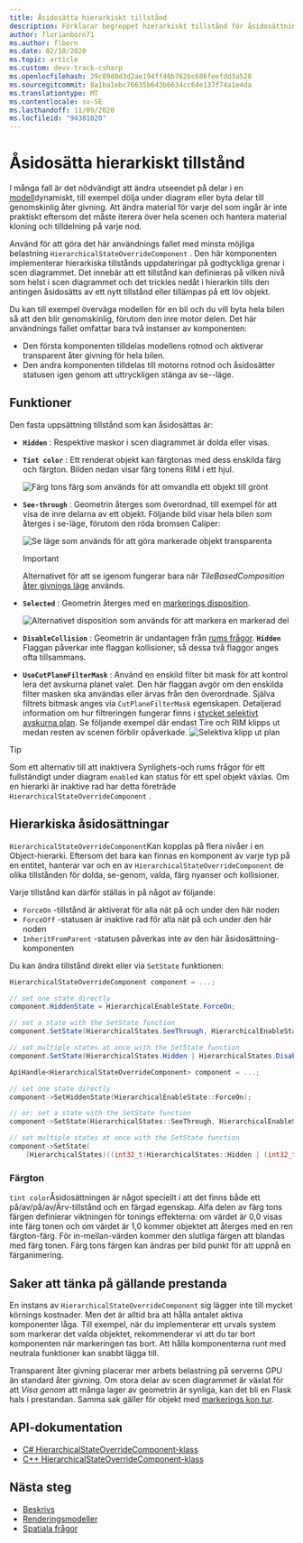 ```yaml
---
title: Åsidosätta hierarkiskt tillstånd
description: Förklarar begreppet hierarkiskt tillstånd för åsidosättning av komponenter.
author: florianborn71
ms.author: flborn
ms.date: 02/10/2020
ms.topic: article
ms.custom: devx-track-csharp
ms.openlocfilehash: 29c89d8d3d2ae194ff48b762bc686feefdd3a528
ms.sourcegitcommit: 8a1ba1ebc76635b643b6634cc64e137f74a1e4da
ms.translationtype: MT
ms.contentlocale: sv-SE
ms.lasthandoff: 11/09/2020
ms.locfileid: "94381020"
---
```

# <a name="hierarchical-state-override"></a>Åsidosätta hierarkiskt tillstånd

I många fall är det nödvändigt att ändra utseendet på delar i en [modell](../../concepts/models.md)dynamiskt, till exempel dölja under diagram eller byta delar till genomskinlig åter givning. Att ändra material för varje del som ingår är inte praktiskt eftersom det måste iterera över hela scenen och hantera material kloning och tilldelning på varje nod.

Använd för att göra det här användnings fallet med minsta möjliga belastning `HierarchicalStateOverrideComponent` . Den här komponenten implementerar hierarkiska tillstånds uppdateringar på godtyckliga grenar i scen diagrammet. Det innebär att ett tillstånd kan definieras på vilken nivå som helst i scen diagrammet och det trickles nedåt i hierarkin tills den antingen åsidosätts av ett nytt tillstånd eller tillämpas på ett löv objekt.

Du kan till exempel överväga modellen för en bil och du vill byta hela bilen så att den blir genomskinlig, förutom den inre motor delen. Det här användnings fallet omfattar bara två instanser av komponenten:

* Den första komponenten tilldelas modellens rotnod och aktiverar transparent åter givning för hela bilen.
* Den andra komponenten tilldelas till motorns rotnod och åsidosätter statusen igen genom att uttryckligen stänga av se--läge.

## <a name="features"></a>Funktioner

Den fasta uppsättning tillstånd som kan åsidosättas är:

* **`Hidden`** : Respektive maskor i scen diagrammet är dolda eller visas.
* **`Tint color`** : Ett renderat objekt kan färgtonas med dess enskilda färg och färgton. Bilden nedan visar färg tonens RIM i ett hjul.
  
  ![Färg tons färg som används för att omvandla ett objekt till grönt](./media/color-tint.png)

* **`See-through`** : Geometrin återges som överordnad, till exempel för att visa de inre delarna av ett objekt. Följande bild visar hela bilen som återges i se-läge, förutom den röda bromsen Caliper:

  ![Se läge som används för att göra markerade objekt transparenta](./media/see-through.png)

  > [!IMPORTANT]
  > Alternativet för att se igenom fungerar bara när *TileBasedComposition* [åter givnings läge](../../concepts/rendering-modes.md) används.

* **`Selected`** : Geometrin återges med en [markerings disposition](outlines.md).

  ![Alternativet disposition som används för att markera en markerad del](./media/selection-outline.png)

* **`DisableCollision`** : Geometrin är undantagen från [rums frågor](spatial-queries.md). **`Hidden`** Flaggan påverkar inte flaggan kollisioner, så dessa två flaggor anges ofta tillsammans.

* **`UseCutPlaneFilterMask`** : Använd en enskild filter bit mask för att kontrol lera det avskurna planet valet. Den här flaggan avgör om den enskilda filter masken ska användas eller ärvas från den överordnade. Själva filtrets bitmask anges via `CutPlaneFilterMask` egenskapen. Detaljerad information om hur filtreringen fungerar finns i [stycket selektivt avskurna plan](cut-planes.md#selective-cut-planes). Se följande exempel där endast Tire och RIM klipps ut medan resten av scenen förblir opåverkade.
![Selektiva klipp ut plan](./media/selective-cut-planes-hierarchical-override.png)


> [!TIP]
> Som ett alternativ till att inaktivera Synlighets-och rums frågor för ett fullständigt under diagram `enabled` kan status för ett spel objekt växlas. Om en hierarki är inaktive rad har detta företräde `HierarchicalStateOverrideComponent` .

## <a name="hierarchical-overrides"></a>Hierarkiska åsidosättningar

`HierarchicalStateOverrideComponent`Kan kopplas på flera nivåer i en Object-hierarki. Eftersom det bara kan finnas en komponent av varje typ på en entitet, hanterar var och en av `HierarchicalStateOverrideComponent` de olika tillstånden för dolda, se-genom, valda, färg nyanser och kollisioner.

Varje tillstånd kan därför ställas in på något av följande:

* `ForceOn` -tillstånd är aktiverat för alla nät på och under den här noden
* `ForceOff` -statusen är inaktive rad för alla nät på och under den här noden
* `InheritFromParent` -statusen påverkas inte av den här åsidosättning-komponenten

Du kan ändra tillstånd direkt eller via `SetState` funktionen:

```cs
HierarchicalStateOverrideComponent component = ...;

// set one state directly
component.HiddenState = HierarchicalEnableState.ForceOn;

// set a state with the SetState function
component.SetState(HierarchicalStates.SeeThrough, HierarchicalEnableState.InheritFromParent);

// set multiple states at once with the SetState function
component.SetState(HierarchicalStates.Hidden | HierarchicalStates.DisableCollision, HierarchicalEnableState.ForceOff);
```

```cpp
ApiHandle<HierarchicalStateOverrideComponent> component = ...;

// set one state directly
component->SetHiddenState(HierarchicalEnableState::ForceOn);

// or: set a state with the SetState function
component->SetState(HierarchicalStates::SeeThrough, HierarchicalEnableState::InheritFromParent);

// set multiple states at once with the SetState function
component->SetState(
    (HierarchicalStates)((int32_t)HierarchicalStates::Hidden | (int32_t)HierarchicalStates::DisableCollision), HierarchicalEnableState::ForceOff);

```

### <a name="tint-color"></a>Färgton

`tint color`Åsidosättningen är något speciellt i att det finns både ett på/av/på/av/Ärv-tillstånd och en färgad egenskap. Alfa delen av färg tons färgen definierar viktningen för tonings effekterna: om värdet är 0,0 visas inte färg tonen och om värdet är 1,0 kommer objektet att återges med en ren färgton-färg. För in-mellan-värden kommer den slutliga färgen att blandas med färg tonen. Färg tons färgen kan ändras per bild punkt för att uppnå en färganimering.

## <a name="performance-considerations"></a>Saker att tänka på gällande prestanda

En instans av `HierarchicalStateOverrideComponent` sig lägger inte till mycket körnings kostnader. Men det är alltid bra att hålla antalet aktiva komponenter låga. Till exempel, när du implementerar ett urvals system som markerar det valda objektet, rekommenderar vi att du tar bort komponenten när markeringen tas bort. Att hålla komponenterna runt med neutrala funktioner kan snabbt lägga till.

Transparent åter givning placerar mer arbets belastning på serverns GPU än standard åter givning. Om stora delar av scen diagrammet är växlat för att *Visa genom* att många lager av geometrin är synliga, kan det bli en Flask hals i prestandan. Samma sak gäller för objekt med [markerings kon tur](../../overview/features/outlines.md#performance).

## <a name="api-documentation"></a>API-dokumentation

* [C# HierarchicalStateOverrideComponent-klass](/dotnet/api/microsoft.azure.remoterendering.hierarchicalstateoverridecomponent)
* [C++ HierarchicalStateOverrideComponent-klass](/cpp/api/remote-rendering/hierarchicalstateoverridecomponent)

## <a name="next-steps"></a>Nästa steg

* [Beskrivs](../../overview/features/outlines.md)
* [Renderingsmodeller](../../concepts/rendering-modes.md)
* [Spatiala frågor](../../overview/features/spatial-queries.md)